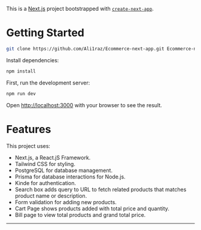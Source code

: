This is a [Next.js](https://nextjs.org) project bootstrapped with [
`create-next-app`](https://nextjs.org/docs/app/api-reference/cli/create-next-app).

# Getting Started

```bash
git clone https://github.com/Ali1raz/Ecommerce-next-app.git Ecommerce-next-app
```

Install dependencies:

```bash
npm install
```

First, run the development server:

```bash
npm run dev
```

Open [http://localhost:3000](http://localhost:3000) with your browser to see the result.

# Features

This project uses:

- Next.js, a React.jS Framework.
- Tailwind CSS for styling.
- PostgreSQL for database management.
- Prisma for database interactions for Node.js.
- Kinde for authentication.
- Search box adds query to URL to fetch related products that matches product name or description.
- Form validation for adding new products.
- Cart Page shows products added with total price and quantity.
- Bill page to view total products and grand total price.

---
